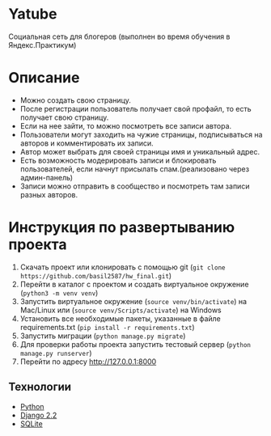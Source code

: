 # Yatube
Социальная  сеть для блогеров (выполнен во время обучения в Яндекс.Практикум)
# Описание
- Можно создать свою страницу.
- После регистрации пользователь получает свой профайл, то есть получает свою страницу.
- Если на нее зайти, то можно посмотреть все записи автора.
- Пользователи могут  заходить на чужие страницы, подписываться на авторов и комментировать их записи.
- Автор может выбрать для своей страницы имя и уникальный адрес.
- Есть возможность модерировать записи и блокировать пользователей, если начнут присылать спам.(реализовано через админ-панель)
- Записи можно отправить в сообщество и посмотреть там записи разных авторов.

# Инструкция по развертыванию проекта
1. Скачать проект или клонировать с помощью git (`git clone https://github.com/basil2587/hw_final.git`)
2. Перейти в каталог с проектом и создать виртуальное окружение (`python3 -m venv venv`)
3. Запустить виртуальное окружение (`source venv/bin/activate`) на Mac/Linux или (`source venv/Scripts/activate`) на Windows
4. Установить все необходимые пакеты, указанные в файле requirements.txt (`pip install -r requirements.txt`)
5. Запустить миграции (`python manage.py migrate`)
6. Для проверки работы проекта запустить тестовый сервер (`python manage.py runserver`)
7. Перейти по адресу http://127.0.0.1:8000


## Технологии
* [Python](https://www.python.org/)
* [Django 2.2](https://www.djangoproject.com/)
* [SQLite](https://www.sqlite.org/)
